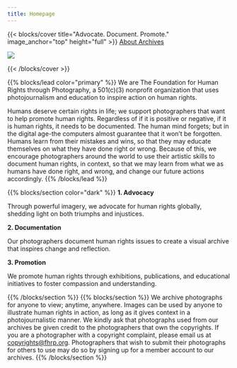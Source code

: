 ```yaml
---
title: Homepage
---
```


{{< blocks/cover title="Advocate. Document. Promote." image_anchor="top" height="full" >}}
<a class="btn btn-lg btn-primary me-3 mb-4" href="/about/">
  About 
</a>
<a class="btn btn-lg btn-secondary me-3 mb-4" href="https://fhrp.org/contribute">
  Archives
</a>
<p class="lead mt-5"><a target="_blank" href="https://donorbox.org/donations-year-2"><img src="/images/logo-button-medium.png" /></a></p>
{{< /blocks/cover >}}


{{% blocks/lead color="primary" %}}
We are The Foundation for Human Rights through Photography, a 501(c)(3) nonprofit organization that uses photojournalism and education to inspire action on human rights.

Humans deserve certain rights in life; we support photographers that want to help promote human rights. Regardless of if it is positive or negative, if it is human rights, it needs to be documented. The human mind forgets; but in the digital age-the computers almost guarantee that it won’t be forgotten. Humans learn from their mistakes and wins, so that they may educate themselves on what they have done right or wrong. Because of this, we encourage photographers around the world to use their artistic skills to document human rights, in context, so that we may learn from what we as humans have done right, and wrong, and change our future actions accordingly.
{{% /blocks/lead %}}


{{% blocks/section color="dark" %}}
<b>1. Advocacy</b>

Through powerful imagery, we advocate for human rights globally, shedding light on both triumphs and injustices.

<b>2. Documentation</b>

Our photographers document human rights issues to create a visual archive that inspires change and reflection.

<b>3. Promotion</b>

We promote human rights through exhibitions, publications, and educational initiatives to foster compassion and understanding.

{{% /blocks/section %}}
{{% blocks/section %}}
We archive photographs for anyone to view; anytime, anywhere. Images can be used by anyone to illustrate human rights in action, as long as it gives context in a photojournalistic manner. We kindly ask that photographs used from our archives be given credit to the photographers that own the copyrights. If you are a photographer with a copyright complaint, please email us at copyrights@fhrp.org. Photographers that wish to submit their photographs for others to use may do so by signing up for a member account to our archives.
{{% /blocks/section %}}
